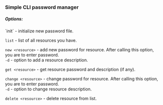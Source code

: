 <h3>Simple CLI password manager</h3>

<h5>Options:</h5>
`init` - initialize new password file. <br>

`list` - list of all resources you have. <br>

`new <resource>` - add new password for resource. 
After calling this option, you are to enter password. <br>
`-d` - option to add a resource description. <br>

`get <resource>` - get resource password and description (if any). <br>

`change <resource>` - change password for resource.
After calling this option, you are to enter password. <br>
`-d` - option to change resource description. <br>

`delete <resource>` - delete resource from list. <br>


